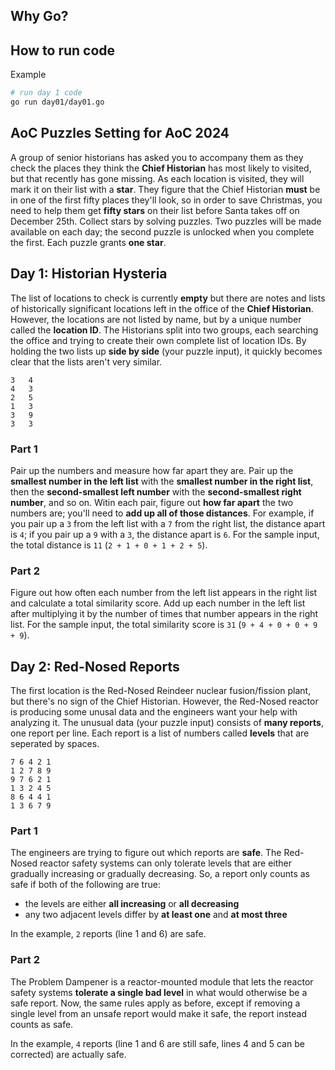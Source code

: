 ## Why Go?

## How to run code

Example

```sh
# run day 1 code
go run day01/day01.go
```

## AoC Puzzles Setting for AoC 2024

A group of senior historians has asked you to accompany them as they check the places they think the **Chief Historian** has most likely to visited, but that recently has gone missing.
As each location is visited, they will mark it on their list with a **star**. They figure that the Chief Historian **must** be in one of the first fifty places they'll look,
so in order to save Christmas, you need to help them get **fifty stars** on their list before Santa takes off on December 25th.
Collect stars by solving puzzles. Two puzzles will be made available on each day; the second puzzle is unlocked when you complete the first.
Each puzzle grants **one star**.

## Day 1: Historian Hysteria

The list of locations to check is currently **empty** but there are notes and lists of historically significant locations left in the office of the **Chief Historian**.
However, the locations are not listed by name, but by a unique number called the **location ID**.
The Historians split into two groups, each searching the office and trying to create their own complete list of location IDs.
By holding the two lists up **side by side** (your puzzle input), it quickly becomes clear that the lists aren't very similar.

```
3   4
4   3
2   5
1   3
3   9
3   3
```

### Part 1

Pair up the numbers and measure how far apart they are. Pair up the **smallest number in the left list** with the **smallest number in the right list**,
then the **second-smallest left number** with the **second-smallest right number**, and so on.
Witin each pair, figure out **how far apart** the two numbers are; you'll need to **add up all of those distances**.
For example, if you pair up a `3` from the left list with a `7` from the right list, the distance apart is `4`; if you pair up a `9` with a `3`, the distance apart is `6`.
For the sample input, the total distance is `11` (`2 + 1 + 0 + 1 + 2 + 5`).

### Part 2

Figure out how often each number from the left list appears in the right list and calculate a total similarity score.
Add up each number in the left list after multiplying it by the number of times that number appears in the right list.
For the sample input, the total similarity score is `31` (`9 + 4 + 0 + 0 + 9 + 9`).

## Day 2: Red-Nosed Reports

The first location is the Red-Nosed Reindeer nuclear fusion/fission plant, but there's no sign of the Chief Historian.
However, the Red-Nosed reactor is producing some unusal data and the engineers want your help with analyzing it.
The unusual data (your puzzle input) consists of **many reports**, one report per line.
Each report is a list of numbers called **levels** that are seperated by spaces.

```
7 6 4 2 1
1 2 7 8 9
9 7 6 2 1
1 3 2 4 5
8 6 4 4 1
1 3 6 7 9
```

### Part 1

The engineers are trying to figure out which reports are **safe**.
The Red-Nosed reactor safety systems can only tolerate levels that are either gradually increasing or gradually decreasing.
So, a report only counts as safe if both of the following are true:

- the levels are either **all increasing** or **all decreasing**
- any two adjacent levels differ by **at least one** and **at most three**

In the example, `2` reports (line 1 and 6) are safe.

### Part 2

The Problem Dampener is a reactor-mounted module that lets the reactor safety systems **tolerate a single bad level** in what would otherwise be a safe report.
Now, the same rules apply as before, except if removing a single level from an unsafe report would make it safe, the report instead counts as safe.

In the example, `4` reports (line 1 and 6 are still safe, lines 4 and 5 can be corrected) are actually safe.
